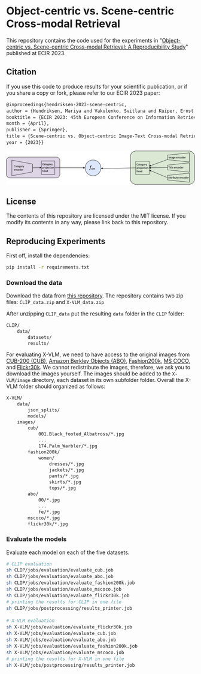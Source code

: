 # Object-centric vs. Scene-centric Cross-modal Retrieval

This repository contains the code used for the experiments in "[Object-centric vs. Scene-centric Cross-modal Retrieval: A Reproducibility Study](https://mariyahendriksen.github.io/files/ecir23.pdf)" published at ECIR 2023.

## Citation
If you use this code to produce results for your scientific publication, or if you share a copy or fork, please refer to our ECIR 2023 paper:

```latex
@inproceedings{hendriksen-2023-scene-centric,
author = {Hendriksen, Mariya and Vakulenko, Svitlana and Kuiper, Ernst and de Rijke, Maarten},
booktitle = {ECIR 2023: 45th European Conference on Information Retrieval},
month = {April},
publisher = {Springer},
title = {Scene-centric vs. Object-centric Image-Text Cross-modal Retrieval: A Reproducibility Study},
year = {2023}}
```

![CLIP-ITA model configuration](images/clip-ita.png)

## License
The contents of this repository are licensed under the MIT license. If you modify its contents in any way, please link back to this repository.


## Reproducing Experiments

First off, install the dependencies:
```bash
pip install -r requirements.txt
```

### Download the data
Download the data from [this repository](https://zenodo.org/record/7298031#.Y2jgU-zMLtV). The repository contains two zip files: `CLIP_data.zip` and `X-VLM_data.zip`


After unzipping `CLIP_data` put the resulting `data` folder in the `CLIP` folder:

```angular2html
CLIP/
    data/
        datasets/
        results/
```


For evaluating X-VLM, we need to have access to the original images from [CUB-200 (CUB)](http://www.vision.caltech.edu/datasets/cub_200_2011/), [Amazon Berkley Objects (ABO)](https://amazon-berkeley-objects.s3.amazonaws.com/index.html), [Fashion200k](https://github.com/xthan/fashion-200k), [MS COCO](https://cocodataset.org), and [Flickr30k](https://shannon.cs.illinois.edu/DenotationGraph/). We cannot redistribute the images, therefore, we ask you to download the images yourself. The images should be added to the `X-VLM/image` directory, each dataset in its own subfolder folder.
Overall the X-VLM folder should organized as follows:

```angular2html
X-VLM/
    data/
        json_splits/
        models/
    images/
        cub/
            001.Black_footed_Albatross/*.jpg
            ...
            174.Palm_Warbler/*.jpg
        fashion200k/
            women/
                dresses/*.jpg
                jackets/*.jpg
                pants/*.jpg
                skirts/*.jpg
                tops/*.jpg
        abo/
            00/*.jpg
            ...
            fe/*.jpg
        mscoco/*.jpg
        flickr30k/*.jpg
```

### Evaluate the models
Evaluate each model on each of the five datasets.

```bash
# CLIP evaluation
sh CLIP/jobs/evaluation/evaluate_cub.job
sh CLIP/jobs/evaluation/evaluate_abo.job
sh CLIP/jobs/evaluation/evaluate_fashion200k.job
sh CLIP/jobs/evaluation/evaluate_mscoco.job
sh CLIP/jobs/evaluation/evaluate_flickr30k.job
# printing the results for CLIP in one file
sh CLIP/jobs/postprocessing/results_printer.job

# X-VLM evaluation
sh X-VLM/jobs/evaluation/evaluate_flickr30k.job 
sh X-VLM/jobs/evaluation/evaluate_cub.job 
sh X-VLM/jobs/evaluation/evaluate_abo.job 
sh X-VLM/jobs/evaluation/evaluate_fashion200k.job 
sh X-VLM/jobs/evaluation/evaluate_mscoco.job 
# printing the results for X-VLM in one file
sh X-VLM/jobs/postprocessing/results_printer.job
```
